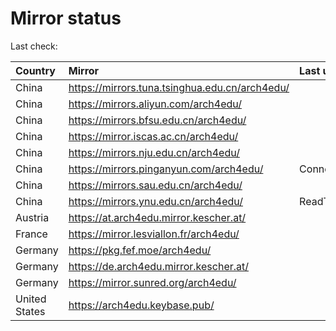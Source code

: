 <script src="./time.js"></script>
# Mirror status
Last check: <script type="text/javascript">localize(1672809465.8283238);</script>

|Country|Mirror|Last update|
|:------|:-----|:----------|
|China|https://mirrors.tuna.tsinghua.edu.cn/arch4edu/|<script type="text/javascript">localize(1672770696);</script>|
|China|https://mirrors.aliyun.com/arch4edu/|<script type="text/javascript">localize(1672770696);</script>|
|China|https://mirrors.bfsu.edu.cn/arch4edu/|<script type="text/javascript">localize(1672770696);</script>|
|China|https://mirror.iscas.ac.cn/arch4edu/|<script type="text/javascript">localize(1672770696);</script>|
|China|https://mirrors.nju.edu.cn/arch4edu/|<script type="text/javascript">localize(1672641112);</script>|
|China|https://mirrors.pinganyun.com/arch4edu/|ConnectTimeout|
|China|https://mirrors.sau.edu.cn/arch4edu/|<script type="text/javascript">localize(1671258899);</script>|
|China|https://mirrors.ynu.edu.cn/arch4edu/|ReadTimeout|
|Austria|https://at.arch4edu.mirror.kescher.at/|<script type="text/javascript">localize(1672770696);</script>|
|France|https://mirror.lesviallon.fr/arch4edu/|<script type="text/javascript">localize(1672770696);</script>|
|Germany|https://pkg.fef.moe/arch4edu/|<script type="text/javascript">localize(1672770696);</script>|
|Germany|https://de.arch4edu.mirror.kescher.at/|<script type="text/javascript">localize(1672770696);</script>|
|Germany|https://mirror.sunred.org/arch4edu/|<script type="text/javascript">localize(1672770696);</script>|
|United States|https://arch4edu.keybase.pub/|<script type="text/javascript">localize(1672770696);</script>|

<script src="./tablefilter/tablefilter.js"></script>
<script src="./table.js"></script>
